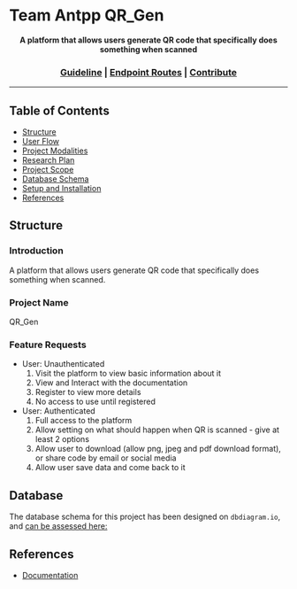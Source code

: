# Team Antpp QR_Gen

<p align="center">
  <strong>A platform that allows users generate QR code that specifically does something when scanned</strong>
</p>

<h3 align="center">
  <a href="https://github.com/zuri-training/TeamAntpp_QR_Gen/blob/main/GUIDE.md">Guideline</a> | <a href="https://github.com/zuri-training/TeamAntpp_QR_Gen/blob/main/ROUTE.md">Endpoint Routes</a> | <a href="https://github.com/zuri-training/TeamAntpp_QR_Gen/issues">Contribute</a>
</h3>

---

## Table of Contents

- [Structure](ReadMe.md#Structure)
- [User Flow](ReadMe.md)
- [Project Modalities](ReadMe.md#)
- [Research Plan](ReadMe.md)
- [Project Scope](ReadMe.md)
- [Database Schema](ReadMe.md#Database)
- [Setup and Installation](ReadMe.md)
- [References](ReadMe.md)

## Structure

### Introduction
A platform that allows users generate QR code that specifically does something when scanned. 

### Project Name
QR_Gen

### Feature Requests
- User: Unauthenticated
  1. Visit the platform to view basic information about it
  2. View and Interact with the documentation
  3. Register to view more details
  4. No access to use until registered
- User: Authenticated
  1. Full access to the platform
  2. Allow setting on what should happen when QR is scanned - give at least 2 options
  3. Allow user to download (allow png, jpeg and pdf download format), or share code by email or social media
  4. Allow user save data and come back to it

## Database

The database schema for this project has been designed on `dbdiagram.io`, and [can be assessed here:](https://dbdiagram.io/d/638aa967bae3ed7c454470c9)

## References

- [Documentation](https://docs.google.com/document/d/18p9V39g_C216a7R_mXDo-8HAFGWnViipYBjA416KJaQ/edit?usp=sharing)
